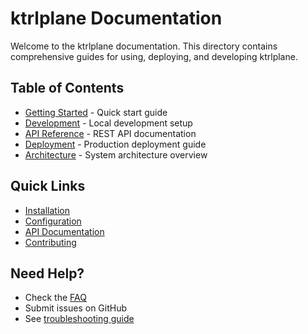 # ktrlplane Documentation

Welcome to the ktrlplane documentation. This directory contains comprehensive guides for using, deploying, and developing ktrlplane.

## Table of Contents

- [Getting Started](getting-started.md) - Quick start guide
- [Development](development.md) - Local development setup
- [API Reference](api-reference.md) - REST API documentation
- [Deployment](deployment.md) - Production deployment guide
- [Architecture](architecture.md) - System architecture overview

## Quick Links

- [Installation](deployment.md#installation)
- [Configuration](deployment.md#configuration)
- [API Documentation](api-reference.md)
- [Contributing](development.md#contributing)

## Need Help?

- Check the [FAQ](faq.md)
- Submit issues on GitHub
- See [troubleshooting guide](troubleshooting.md)
